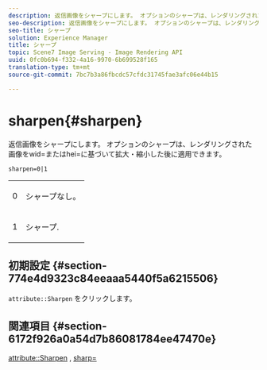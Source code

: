```yaml
---
description: 返信画像をシャープにします。 オプションのシャープは、レンダリングされた画像をwid=またはhei=に基づいて拡大・縮小した後に適用できます。
seo-description: 返信画像をシャープにします。 オプションのシャープは、レンダリングされた画像をwid=またはhei=に基づいて拡大・縮小した後に適用できます。
seo-title: シャープ
solution: Experience Manager
title: シャープ
topic: Scene7 Image Serving - Image Rendering API
uuid: 0fc0b694-f332-4a16-9970-6b699528f165
translation-type: tm+mt
source-git-commit: 7bc7b3a86fbcdc57cfdc31745fae3afc06e44b15

---
```



# sharpen{#sharpen}

返信画像をシャープにします。 オプションのシャープは、レンダリングされた画像をwid=またはhei=に基づいて拡大・縮小した後に適用できます。

`sharpen=0|1`

<table id="simpletable_E14B914834A241BA8B5FC42F07D34EEB"> 
 <tr class="strow"> 
  <td class="stentry"> <p>0 </p></td> 
  <td class="stentry"> <p>シャープなし。 </p></td> 
 </tr> 
 <tr class="strow"> 
  <td class="stentry"> <p>1 </p></td> 
  <td class="stentry"> <p>シャープ. </p></td> 
 </tr> 
</table>

## 初期設定 {#section-774e4d9323c84eeaaa5440f5a6215506}

`attribute::Sharpen` をクリックします。

## 関連項目 {#section-6172f926a0a54d7b86081784ee47470e}

[attribute::Sharpen](../../../../../ir-api/material-cat/image-rendering-api-ref/c-ir-material-catalog/c-ir-attributes-reference/r-ir-cat-sharpen.md#reference-18df922f3a3f403a97ccaaa15042e30a) , [sharp=](../../../../../ir-api/http-protocol/image-rendering-api-ref/c-ir-http-protocol-ref/c-ir-http-protocol-command-reference/r-ir-http-sharp.md#reference-acdd87f6b5de4e3a85e5d3c03022a35a)
